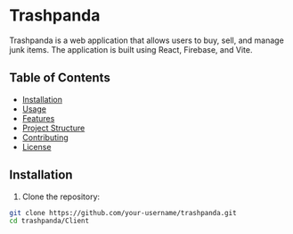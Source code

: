 # Trashpanda

Trashpanda is a web application that allows users to buy, sell, and manage junk items. The application is built using React, Firebase, and Vite.

## Table of Contents

- [Installation](#installation)
- [Usage](#usage)
- [Features](#features)
- [Project Structure](#project-structure)
- [Contributing](#contributing)
- [License](#license)

## Installation

1. Clone the repository:

```sh
git clone https://github.com/your-username/trashpanda.git
cd trashpanda/Client
